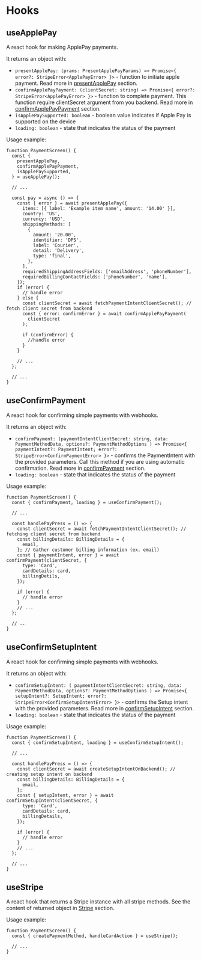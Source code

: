 # Hooks

## useApplePay

A react hook for making ApplePay payments.

It returns an object with:

- `presentApplePay: (prams: PresentApplePayParams) => Promise<{ error?: StripeError<ApplePayError> }>` - function to initiate apple payment. Read more in [presentApplePay](#presentapplepay) section.
- `confirmApplePayPayment: (clientSecret: string) => Promise<{ error?: StripeError<ApplePayError> }>` - function to complete payment. This function require clientSecret argument from you backend. Read more in [confirmApplePayPayment](#confirmApplePayPayment) section.
- `isApplePaySupported: boolean` - boolean value indicates if Apple Pay is supported on the device
- `loading: boolean` - state that indicates the status of the payment

Usage example:

```tsx
function PaymentScreen() {
  const {
    presentApplePay,
    confirmApplePayPayment,
    isApplePaySupported,
  } = useApplePay();

  // ...

  const pay = async () => {
    const { error } = await presentApplePay({
      items: [{ label: 'Example item name', amount: '14.00' }],
      country: 'US',
      currency: 'USD',
      shippingMethods: [
        {
          amount: '20.00',
          identifier: 'DPS',
          label: 'Courier',
          detail: 'Delivery',
          type: 'final',
        },
      ],
      requiredShippingAddressFields: ['emailAddress', 'phoneNumber'],
      requiredBillingContactFields: ['phoneNumber', 'name'],
    });
    if (error) {
      // handle error
    } else {
      const clientSecret = await fetchPaymentIntentClientSecret(); // fetch client secret from backend
      const { error: confirmError } = await confirmApplePayPayment(
        clientSecret
      );

      if (confirmError) {
        //handle error
      }
    }

    // ...
  };

  // ...
}
```

## useConfirmPayment

A react hook for confirming simple payments with webhooks.

It returns an object with:

- `confirmPayment: (paymentIntentClientSecret: string, data: PaymentMethodData, options?: PaymentMethodOptions ) => Promise<{ paymentIntent?: PaymentIntent; error?: StripeError<ConfirmPaymentError> }>` - confirms the PaymentIntent with the provided parameters. Call this method if you are using automatic confirmation. Read more in [confirmPayment](#confirmpayment) section.
- `loading: boolean` - state that indicates the status of the payment

Usage example:

```tsx
function PaymentScreen() {
  const { confirmPayment, loading } = useConfirmPayment();

  // ...

  const handlePayPress = () => {
    const clientSecret = await fetchPaymentIntentClientSecret(); // fetching client secret from backend
    const billingDetails: BillingDetails = {
      email,
    }; // Gather customer billing information (ex. email)
    const { paymentIntent, error } = await confirmPayment(clientSecret, {
      type: 'Card',
      cardDetails: card,
      billingDetils,
    });

    if (error) {
      // handle error
    }
    // ...
  };

  // ..
}
```

## useConfirmSetupIntent

A react hook for confirming simple payments with webhooks.

It returns an object with:

- `confirmSetupIntent: ( paymentIntentClientSecret: string, data: PaymentMethodData, options?: PaymentMethodOptions ) => Promise<{ setupIntent?: SetupIntent; error?: StripeError<ConfirmSetupIntentError> }>` - confirms the Setup intent with the provided parameters. Read more in [confirmSetupIntent](#confirmsetupintent) section.
- `loading: boolean` - state that indicates the status of the payment

Usage example:

```tsx
function PaymentScreen() {
  const { confirmSetupIntent, loading } = useConfirmSetupIntent();

  // ...

  const handlePayPress = () => {
    const clientSecret = await createSetupIntentOnBackend(); // creating setup intent on backend
    const billingDetails: BillingDetails = {
      email,
    };
    const { setupIntent, error } = await confirmSetupIntent(clientSecret, {
      type: 'Card',
      cardDetails: card,
      billingDetails,
    });

    if (error) {
      // handle error
    }
    // ...
  };

  // ...
}
```

## useStripe

A react hook that returns a Stripe instance with all stripe methods.
See the content of returned object in [Stripe](#api-reference---stripe) section.

Usage example:

```tsx
function PaymentScreen() {
  const { createPaymentMethod, handleCardAction } = useStripe();

  // ...
}
```
